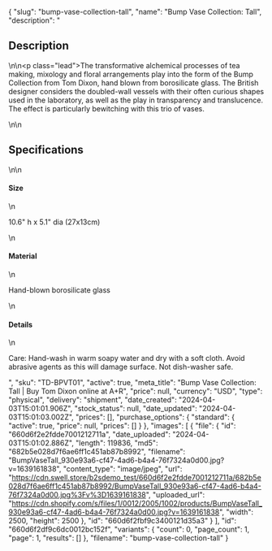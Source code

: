 {
  "slug": "bump-vase-collection-tall",
  "name": "Bump Vase Collection: Tall",
  "description": "<h2>Description</h2>\n<!-- split -->\n<p class=\"lead\">The transformative alchemical processes of tea making, mixology and floral arrangements play into the form of the Bump Collection from Tom Dixon, hand blown from borosilicate glass. The British designer considers the doubled-wall vessels with their often curious shapes used in the laboratory, as well as the play in transparency and translucence. The effect is particularly bewitching with this trio of vases.</p>\n<!-- split -->\n<h2>Specifications</h2>\n<!-- split -->\n<h4>Size</h4>\n<p>10.6\" h x 5.1\" dia (27x13cm)</p>\n<h4>Material</h4>\n<p>Hand-blown borosilicate glass</p>\n<h4>Details</h4>\n<p>Care: Hand-wash in warm soapy water and dry with a soft cloth. Avoid abrasive agents as this will damage surface. Not dish-washer safe.</p>",
  "sku": "TD-BPVT01",
  "active": true,
  "meta_title": "Bump Vase Collection: Tall | Buy Tom Dixon online at A+R",
  "price": null,
  "currency": "USD",
  "type": "physical",
  "delivery": "shipment",
  "date_created": "2024-04-03T15:01:01.906Z",
  "stock_status": null,
  "date_updated": "2024-04-03T15:01:03.002Z",
  "prices": [],
  "purchase_options": {
    "standard": {
      "active": true,
      "price": null,
      "prices": []
    }
  },
  "images": [
    {
      "file": {
        "id": "660d6f2e2fdde7001212711a",
        "date_uploaded": "2024-04-03T15:01:02.886Z",
        "length": 119836,
        "md5": "682b5e028d7f6ae6ff1c451ab87b8992",
        "filename": "BumpVaseTall_930e93a6-cf47-4ad6-b4a4-76f7324a0d00.jpg?v=1639161838",
        "content_type": "image/jpeg",
        "url": "https://cdn.swell.store/b2sdemo_test/660d6f2e2fdde7001212711a/682b5e028d7f6ae6ff1c451ab87b8992/BumpVaseTall_930e93a6-cf47-4ad6-b4a4-76f7324a0d00.jpg%3Fv%3D1639161838",
        "uploaded_url": "https://cdn.shopify.com/s/files/1/0012/2005/1002/products/BumpVaseTall_930e93a6-cf47-4ad6-b4a4-76f7324a0d00.jpg?v=1639161838",
        "width": 2500,
        "height": 2500
      },
      "id": "660d6f2fbf9c3400121d35a3"
    }
  ],
  "id": "660d6f2df9c6dc0012bc152f",
  "variants": {
    "count": 0,
    "page_count": 1,
    "page": 1,
    "results": []
  },
  "filename": "bump-vase-collection-tall"
}